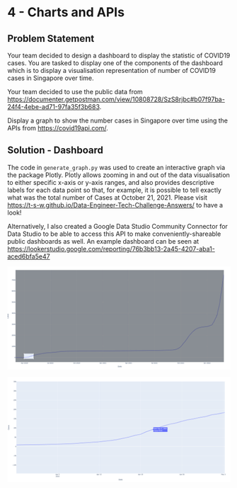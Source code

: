 # 4 - Charts and APIs

## Problem Statement

Your team decided to design a dashboard to display the statistic of COVID19 cases. You are tasked to display one of the components of the dashboard which is to display a visualisation representation of number of COVID19 cases in Singapore over time.

Your team decided to use the public data from https://documenter.getpostman.com/view/10808728/SzS8rjbc#b07f97ba-24f4-4ebe-ad71-97fa35f3b683.

Display a graph to show the number cases in Singapore over time using the APIs from https://covid19api.com/.

## Solution - Dashboard

The code in `generate_graph.py` was used to create an interactive graph via the package Plotly. Plotly allows zooming in and out of the data visualisation to either specific x-axis or y-axis ranges, and also provides descriptive labels for each data point so that, for example, it is possible to tell exactly what was the total number of Cases at October 21, 2021. Please visit https://t-s-w.github.io/Data-Engineer-Tech-Challenge-Answers/ to have a look!

Alternatively, I also created a Google Data Studio Community Connector for Data Studio to be able to access this API to make conveniently-shareable public dashboards as well. An example dashboard can be seen at https://lookerstudio.google.com/reporting/76b3bb13-2a45-4207-aba1-aced6bfa5e47

![](howto-zoom.png)

![](howto-zoom2.png)